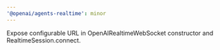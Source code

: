 ```yaml
---
'@openai/agents-realtime': minor
---
```


Expose configurable URL in OpenAIRealtimeWebSocket constructor and RealtimeSession.connect.
